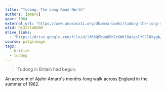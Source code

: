 ```yaml
---
title: "Tudong: The Long Road North"
authors: [amaro]
year: 1984
external_url: "https://www.amaravati.org/dhamma-books/tudong-the-long-road-north/"
olid: OL32214608M
drive_links:
  - "https://drive.google.com/file/d/1366QFbwp6PK2cGWK1RAigslYCJIOXygA/view?usp=drivesdk"
course: pilgrimage
tags:
  - british
  - tudong
---
```


> Tudong in Britain had begun.

An account of Ajahn Amaro's months-long walk across England in the summer of 1982.
